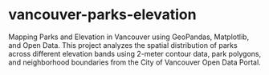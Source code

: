 # vancouver-parks-elevation
Mapping Parks and Elevation in Vancouver using GeoPandas, Matplotlib, and Open Data. This project analyzes the spatial distribution of parks across different elevation bands using 2-meter contour data, park polygons, and neighborhood boundaries from the City of Vancouver Open Data Portal.
